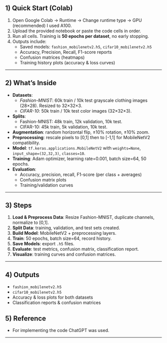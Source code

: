 ## 1) Quick Start (Colab)

1. Open Google Colab → Runtime → Change runtime type → GPU (recommended) I used A100.
2. Upload the provided notebook or paste the code cells in order.
3. Run all cells. Training is **50 epochs per dataset**, no early stopping.
4. Outputs include:
   - Saved models: `fashion_mobilenetv2.h5`, `cifar10_mobilenetv2.h5`
   - Accuracy, Precision, Recall, F1-score reports
   - Confusion matrices (heatmaps)
   - Training history plots (accuracy & loss curves)

---

## 2) What’s Inside

- **Datasets**:
  - *Fashion-MNIST*: 60k train / 10k test grayscale clothing images (28×28). Resized to 32×32×3.
  - *CIFAR-10*: 50k train / 10k test color images (32×32×3).
- **Splits**:
  - Fashion-MNIST: 48k train, 12k validation, 10k test.
  - CIFAR-10: 45k train, 5k validation, 10k test.
- **Augmentation**: random horizontal flip, ±10% rotation, ±10% zoom.
- **Preprocessing**: rescale pixels to [0,1] then to [-1,1] for MobileNetV2 compatibility.
- **Model**: `tf.keras.applications.MobileNetV2` with `weights=None`, `input_shape=(32,32,3)`, `classes=10`.
- **Training**: Adam optimizer, learning rate=0.001, batch size=64, 50 epochs.
- **Evaluation**:
  - Accuracy, precision, recall, F1-score (per class + averages)
  - Confusion matrix plots
  - Training/validation curves

---

## 3) Steps

1. **Load & Preprocess Data**: Resize Fashion-MNIST, duplicate channels, normalize to [0,1].
2. **Split Data**: training, validation, and test sets created.
3. **Build Model**: MobileNetV2 + preprocessing layers.
4. **Train**: 50 epochs, batch size=64, record history.
5. **Save Models**: export `.h5` files.
6. **Evaluate**: test metrics, confusion matrix, classification report.
7. **Visualize**: training curves and confusion matrices.

---

## 4) Outputs

- `fashion_mobilenetv2.h5`
- `cifar10_mobilenetv2.h5`
- Accuracy & loss plots for both datasets
- Classification reports & confusion matrices


## 5) Reference

- For implementing the code ChatGPT was used.

  
---
